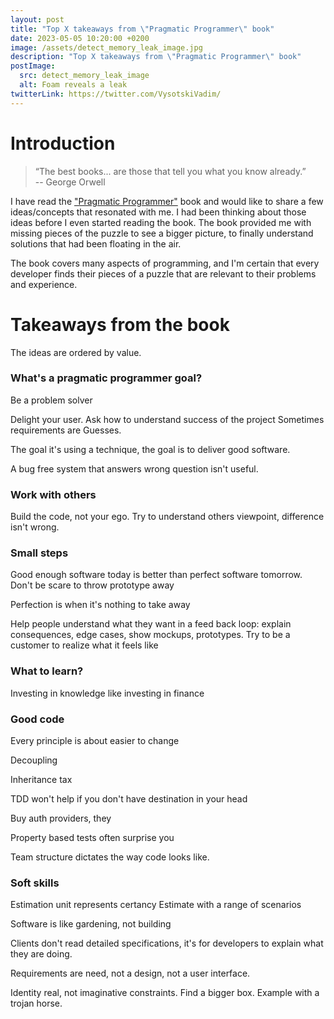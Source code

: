 ```yaml
---
layout: post
title: "Top X takeaways from \"Pragmatic Programmer\" book"
date: 2023-05-05 10:20:00 +0200
image: /assets/detect_memory_leak_image.jpg
description: "Top X takeaways from \"Pragmatic Programmer\" book"
postImage:
  src: detect_memory_leak_image
  alt: Foam reveals a leak
twitterLink: https://twitter.com/VysotskiVadim/
---
```


# Introduction

> “The best books... are those that tell you what you know already.”  
-- George Orwell

I have read the ["Pragmatic Programmer"](https://a.co/d/6TqIgPl) book and would like to share a few ideas/concepts that resonated with me.
I had been thinking about those ideas before I even started reading the book.
The book provided me with missing pieces of the puzzle to see a bigger picture, to finally understand solutions that had been floating in the air.

The book covers many aspects of programming, and I'm certain that every developer finds their pieces of a puzzle that are relevant to their problems and experience.


# Takeaways from the book

The ideas are ordered by value.

### What's a pragmatic programmer goal?

Be a problem solver

Delight your user. Ask how to understand success of the project
Sometimes requirements are Guesses.

The goal it's using a technique, the goal is to deliver good software.

A bug free system that answers wrong question isn't useful.

### Work with others

Build the code, not your ego. Try to understand others viewpoint, difference isn't wrong.

### Small steps

Good enough software today is better than perfect software tomorrow.
Don't be scare to throw prototype away

Perfection is when it's nothing to take away

Help people understand what they want in a feed back loop: explain consequences, edge cases, show mockups, prototypes. Try to be a customer to realize what it feels like


### What to learn?

Investing in knowledge like investing in finance 

### Good code

Every principle is about easier to change

Decoupling 

Inheritance tax

TDD won't help if you don't have destination in your head

Buy auth providers, they 

Property based tests often surprise you

Team structure dictates the way code looks like.

### Soft skills

Estimation unit represents certancy
Estimate with a range of scenarios 

Software is like gardening, not building

Clients don't read detailed specifications, it's for developers to explain what they are doing.

Requirements are need, not a design, not a user interface.

Identity real, not imaginative constraints. Find a bigger box. Example with a trojan horse.
